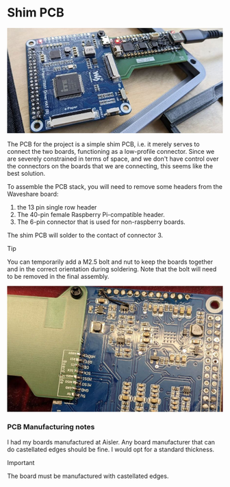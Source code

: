 # Shim PCB

![](../../media/pcb-assembly-front.JPG)

The PCB for the project is a simple shim PCB, i.e. it merely serves to connect the two boards, functioning as a low-profile connector. Since we are severely constrained in terms of space, and we don't have control over the connectors on the boards that we are connecting, this seems like the best solution.

To assemble the PCB stack, you will need to remove some headers from the Waveshare board:

1. the 13 pin single row header
2. The 40-pin female Raspberry Pi-compatible header.
3. The 6-pin connector that is used for non-raspberry boards. 

The shim PCB will solder to the contact of connector 3. 

> [!TIP]
> You can temporarily add a M2.5 bolt and nut to keep the boards together and in the correct orientation during soldering. Note that the bolt will need to be removed in the final assembly.

![](../../media/pcb-assembly-back.JPG)

### PCB Manufacturing notes

I had my boards manufactured at Aisler. Any board manufacturer that can do castellated edges should be fine. I would opt for a standard thickness. 

> [!IMPORTANT]
> The board must be manufactured with castellated edges. 